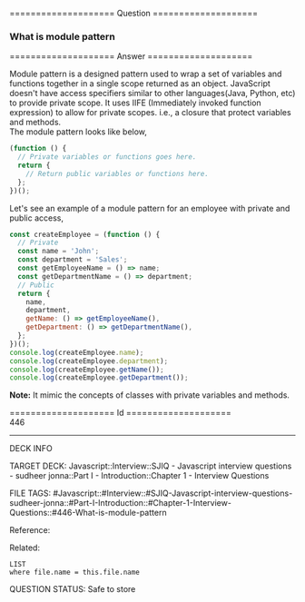 ==================== Question ====================  

### What is module pattern  

==================== Answer ====================  

Module pattern is a designed pattern used to wrap a set of variables and
functions together in a single scope returned as an object. JavaScript doesn't
have access specifiers similar to other languages(Java, Python, etc) to provide
private scope. It uses IIFE (Immediately invoked function expression) to allow
for private scopes. i.e., a closure that protect variables and methods.  
The module pattern looks like below,

```javascript
(function () {
  // Private variables or functions goes here.
  return {
    // Return public variables or functions here.
  };
})();
```

Let's see an example of a module pattern for an employee with private and public
access,

```javascript
const createEmployee = (function () {
  // Private
  const name = 'John';
  const department = 'Sales';
  const getEmployeeName = () => name;
  const getDepartmentName = () => department;
  // Public
  return {
    name,
    department,
    getName: () => getEmployeeName(),
    getDepartment: () => getDepartmentName(),
  };
})();
console.log(createEmployee.name);
console.log(createEmployee.department);
console.log(createEmployee.getName());
console.log(createEmployee.getDepartment());
```

**Note:** It mimic the concepts of classes with private variables and methods.

==================== Id ====================  
446
<!--ID: 1707879805572-->

---

DECK INFO

TARGET DECK: Javascript::Interview::SJIQ - Javascript interview questions - sudheer jonna::Part I - Introduction::Chapter 1 - Interview Questions

FILE TAGS: #Javascript::#Interview::#SJIQ-Javascript-interview-questions-sudheer-jonna::#Part-I-Introduction::#Chapter-1-Interview-Questions::#446-What-is-module-pattern

Reference:

Related:

```dataview
LIST
where file.name = this.file.name
```
QUESTION STATUS: Safe to store
